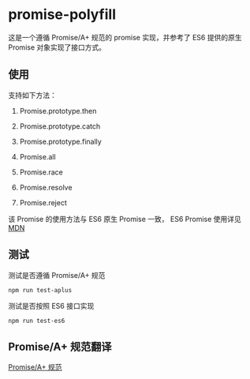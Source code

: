 # promise-polyfill

这是一个遵循 Promise/A+ 规范的 promise 实现，并参考了 ES6 提供的原生 Promise 对象实现了接口方式。

## 使用

支持如下方法：

1. Promise.prototype.then

2. Promise.prototype.catch

3. Promise.prototype.finally

4. Promise.all

5. Promise.race

6. Promise.resolve

7. Promise.reject

该 Promise 的使用方法与 ES6 原生 Promise 一致， ES6 Promise 使用详见 [MDN](https://developer.mozilla.org/en-US/docs/Web/JavaScript/Reference/Global_Objects/Promise)


## 测试

测试是否遵循 Promise/A+ 规范

```
npm run test-aplus
```

测试是否按照 ES6 接口实现

```
npm run test-es6
```

## Promise/A+ 规范翻译

[Promise/A+ 规范](https://github.com/supfn/promise-polyfill/blob/master/doc/promise-introduction.md)
